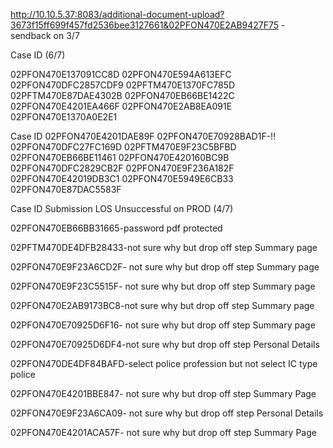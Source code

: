 http://10.10.5.37:8083/additional-document-upload?3673f15ff699f457fd2536bee3127661&02PFON470E2AB9427F75 -sendback on 3/7

Case ID (6/7)

02PFON470E137091CC8D
02PFON470E594A613EFC
02PFON470DFC2857CDF9
02PFTM470E1370FC785D
02PFTM470E87DAE4302B
02PFON470EB66BE1422C
02PFON470E4201EA466F
02PFON470E2AB8EA091E
02PFON470E1370A0E2E1



Case ID
02PFON470E4201DAE89F
02PFON470E70928BAD1F-!!
02PFON470DFC27FC169D
02PFTM470E9F23C5BFBD
02PFON470EB66BE11461
02PFON470E420160BC9B
02PFON470DFC2829CB2F
02PFON470E9F236A182F
02PFON470E42019DB3C1
02PFON470E5949E6CB33
02PFON470E87DAC5583F


Case ID Submission LOS Unsuccessful on PROD (4/7)

02PFON470EB66BB31665-password pdf protected

02PFTM470DE4DFB28433-not sure why but drop off step Summary page

02PFON470E9F23A6CD2F- not sure why but drop off step Summary page

02PFON470E9F23C5515F- not sure why but drop off step Summary page

02PFON470E2AB9173BC8-not sure why but drop off step Summary page

02PFON470E70925D6F16- not sure why but drop off step Summary page

02PFON470E70925D6DF4-not sure why but drop off step Personal Details

02PFON470DE4DF84BAFD-select police profession but not select IC type police

02PFON470E4201BBE847- not sure why but drop off step Summary Page

02PFON470E9F23A6CA09- not sure why but drop off step Personal Details

02PFON470E4201ACA57F- not sure why but drop off step Summary Page




